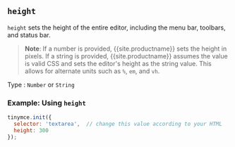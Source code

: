 ## `height`

`height` sets the height of the entire editor, including the menu bar, toolbars, and status bar.

> **Note**: If a number is provided, {{site.productname}} sets the height in pixels. If a string is provided, {{site.productname}} assumes the value is valid CSS and sets the editor's height as the string value. This allows for alternate units such as `%`, `em`, and `vh`.

Type
: `Number` or `String`

### Example: Using `height`

```js
tinymce.init({
  selector: 'textarea',  // change this value according to your HTML
  height: 300
});
```
